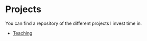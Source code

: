 # Projects

You can find a repository of the different projects I invest time in.

* [Teaching](/teaching)